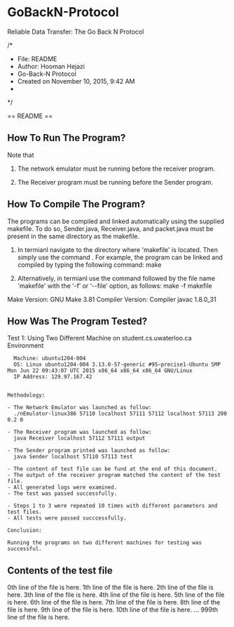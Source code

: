 # GoBackN-Protocol
Reliable Data Transfer: The Go Back N Protocol 

 
 /*
 * File:   README
 * Author: Hooman Hejazi
 * Go-Back-N Protocol
 * Created on November 10, 2015, 9:42 AM
 *
 */


  == README ==



  How To Run The Program?
  -----------------------
 

  Note that    

  1.   The network emulator must be running before the receiver program.

  2.   The Receiver program must be running before the Sender program.



  How To Compile The Program?
  ---------------------------

  The programs can be compiled and linked automatically using the supplied makefile. To do so, Sender.java, 
  Receiver.java, and packet.java must be present in the same directory as the makefile.
  
  1.  In termianl navigate to the directory where 'makefile' is located. Then simply use the command <make>. 
      For example, the program can be linked and compiled by typing the following command: 
      make

  2. Alternatively, in termianl use the command <make> followed by the file name 'makefile' with the ‘-f’ or ‘--file’ option, as follows:
     make -f makefile  


  Make Version:     GNU Make 3.81
  Compiler Version:   Compiler javac 1.8.0_31 


  How Was The Program Tested?
  ---------------------------

  Test 1: Using Two Different Machine on student.cs.uwaterloo.ca Environment 

      Machine: ubuntu1204-004
      OS: Linux ubuntu1204-004 3.13.0-57-generic #95~precise1-Ubuntu SMP Mon Jun 22 09:43:07 UTC 2015 x86_64 x86_64 x86_64 GNU/Linux
      IP Address: 129.97.167.42


    Methodology:

    - The Network Emulator was launched as follow:
      ./nEmulator-linux386 57110 localhost 57111 57112 localhost 57113 200 0.2 0
 
    - The Receiver program was launched as follow:
      java Receiver localhost 57112 57111 output

    - The Sender program printed was launched as follow:
      java Sender localhost 57110 57113 test

    - The content of test file can be fund at the end of this document. 
    - The output of the receiver program matched the content of the test file.
    - All generated logs were examined.
    - The test was passed successfully. 

    - Steps 1 to 3 were repeated 10 times with different parameters and test files. 
    - All tests were passed succcessfully.
    
    Conclusion: 
    
    Running the programs on two different machines for testing was successful.


  Contents of the test file
  -------------------------
0th line of the file is here.
1th line of the file is here.
2th line of the file is here.
3th line of the file is here.
4th line of the file is here.
5th line of the file is here.
6th line of the file is here.
7th line of the file is here.
8th line of the file is here.
9th line of the file is here.
10th line of the file is here.
...
999th line of the file is here.

